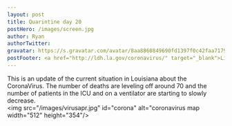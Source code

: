 ```yaml
---
layout: post
title: Quarintine day 20
postHero: /images/screen.jpg
author: Ryan
authorTwitter: 
gravatar: https://s.gravatar.com/avatar/8aa8860849690fd1397f0c42faa71795?s=80
postFooter: <a href="http://ldh.la.gov/coronavirus/" target="_blank">Link to Louisiana Coronavirus Statistics</a>
---
```


This is an update of the current situation in Louisiana about the CoronaVirus. The number of deaths are leveling off around 70 and the number of patients in the ICU and on a ventilator are  starting to slowly decrease.<br>
<img src="/images/virusapr.jpg"  id="corona" alt="coronavirus map width="512" height="354"/>
